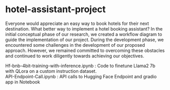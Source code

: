 # hotel-assistant-project

Everyone would appreciate an easy way to book hotels for their next destination. What better way to implement a hotel booking assistant? In the initial conceptual phase of our research, we created a workflow diagram to guide the implementation of our project. During the development phase, we encountered some challenges in the development of our proposed approach. However, we remained committed to overcoming these obstacles and continued to work diligently towards achieving our objectives.

Hf-bnb-4bit-training-with-inference.ipynb : Code to finetune Llama2 7b with QLora on a custom instruction dataset.  
API-Endpoint-Call.ipynb : API calls to Hugging Face Endpoint and gradio app in Notebook
